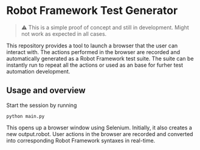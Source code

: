 # Robot Framework Test Generator
>  ⚠️ This is a simple proof of concept and still in development. Might not work as expected in all cases.

This repository provides a tool to launch a browser that the user can interact with. The actions performed in the browser are recorded and automatically generated as a Robot Framework test suite.
The suite can be instantly run to repeat all the actions or used as an base for furher test automation development.

## Usage and overview
Start the session by running
```
python main.py
```
This opens up a browser window using Selenium. Initially, it also creates a new output.robot.
User actions in the browser are recorded and converted into corresponding Robot Framework syntaxes in real-time.
